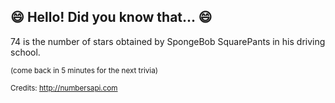 ## :smile: Hello! Did you know that... :smile:
74 is the number of stars obtained by SpongeBob SquarePants in his driving school.

<sup>(come back in 5 minutes for the next trivia)</sup>


<sup>Credits: http://numbersapi.com</sup>

